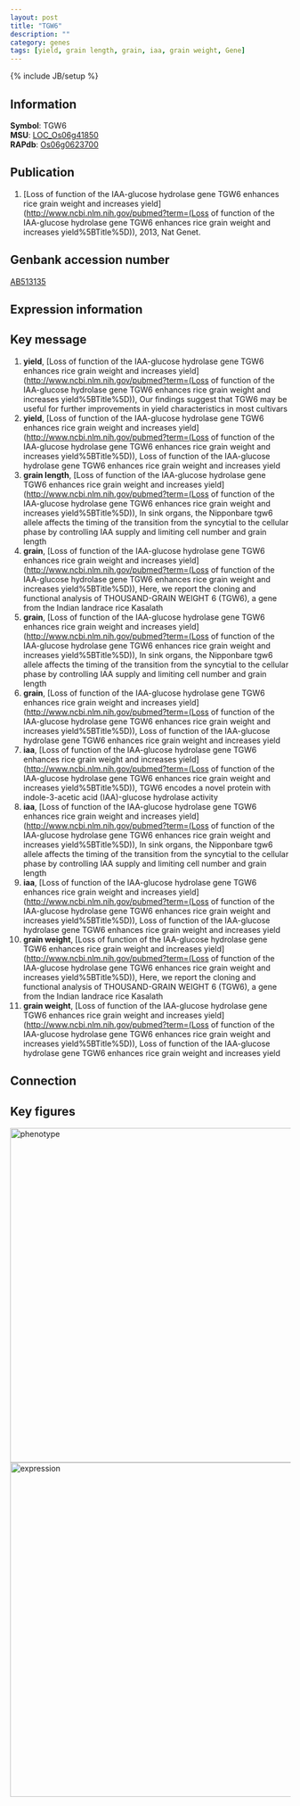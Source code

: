 ```yaml
---
layout: post
title: "TGW6"
description: ""
category: genes
tags: [yield, grain length, grain, iaa, grain weight, Gene]
---
```

{% include JB/setup %}

## Information
__Symbol__: TGW6  
__MSU__: [LOC_Os06g41850](http://rice.plantbiology.msu.edu/cgi-bin/ORF_infopage.cgi?orf=LOC_Os06g41850)  
__RAPdb__: [Os06g0623700](http://rapdb.dna.affrc.go.jp/viewer/gbrowse_details/irgsp1?name=Os06g0623700)  

## Publication
1. [Loss of function of the IAA-glucose hydrolase gene TGW6 enhances rice grain weight and increases yield](http://www.ncbi.nlm.nih.gov/pubmed?term=(Loss of function of the IAA-glucose hydrolase gene TGW6 enhances rice grain weight and increases yield%5BTitle%5D)), 2013, Nat Genet.

## Genbank accession number
[AB513135](http://www.ncbi.nlm.nih.gov/nuccore/AB513135)

## Expression information

## Key message
1. __yield__, [Loss of function of the IAA-glucose hydrolase gene TGW6 enhances rice grain weight and increases yield](http://www.ncbi.nlm.nih.gov/pubmed?term=(Loss of function of the IAA-glucose hydrolase gene TGW6 enhances rice grain weight and increases yield%5BTitle%5D)),  Our findings suggest that TGW6 may be useful for further improvements in yield characteristics in most cultivars
2. __yield__, [Loss of function of the IAA-glucose hydrolase gene TGW6 enhances rice grain weight and increases yield](http://www.ncbi.nlm.nih.gov/pubmed?term=(Loss of function of the IAA-glucose hydrolase gene TGW6 enhances rice grain weight and increases yield%5BTitle%5D)), Loss of function of the IAA-glucose hydrolase gene TGW6 enhances rice grain weight and increases yield
3. __grain length__, [Loss of function of the IAA-glucose hydrolase gene TGW6 enhances rice grain weight and increases yield](http://www.ncbi.nlm.nih.gov/pubmed?term=(Loss of function of the IAA-glucose hydrolase gene TGW6 enhances rice grain weight and increases yield%5BTitle%5D)),  In sink organs, the Nipponbare tgw6 allele affects the timing of the transition from the syncytial to the cellular phase by controlling IAA supply and limiting cell number and grain length
4. __grain__, [Loss of function of the IAA-glucose hydrolase gene TGW6 enhances rice grain weight and increases yield](http://www.ncbi.nlm.nih.gov/pubmed?term=(Loss of function of the IAA-glucose hydrolase gene TGW6 enhances rice grain weight and increases yield%5BTitle%5D)),  Here, we report the cloning and functional analysis of THOUSAND-GRAIN WEIGHT 6 (TGW6), a gene from the Indian landrace rice Kasalath
5. __grain__, [Loss of function of the IAA-glucose hydrolase gene TGW6 enhances rice grain weight and increases yield](http://www.ncbi.nlm.nih.gov/pubmed?term=(Loss of function of the IAA-glucose hydrolase gene TGW6 enhances rice grain weight and increases yield%5BTitle%5D)),  In sink organs, the Nipponbare tgw6 allele affects the timing of the transition from the syncytial to the cellular phase by controlling IAA supply and limiting cell number and grain length
6. __grain__, [Loss of function of the IAA-glucose hydrolase gene TGW6 enhances rice grain weight and increases yield](http://www.ncbi.nlm.nih.gov/pubmed?term=(Loss of function of the IAA-glucose hydrolase gene TGW6 enhances rice grain weight and increases yield%5BTitle%5D)), Loss of function of the IAA-glucose hydrolase gene TGW6 enhances rice grain weight and increases yield
7. __iaa__, [Loss of function of the IAA-glucose hydrolase gene TGW6 enhances rice grain weight and increases yield](http://www.ncbi.nlm.nih.gov/pubmed?term=(Loss of function of the IAA-glucose hydrolase gene TGW6 enhances rice grain weight and increases yield%5BTitle%5D)),  TGW6 encodes a novel protein with indole-3-acetic acid (IAA)-glucose hydrolase activity
8. __iaa__, [Loss of function of the IAA-glucose hydrolase gene TGW6 enhances rice grain weight and increases yield](http://www.ncbi.nlm.nih.gov/pubmed?term=(Loss of function of the IAA-glucose hydrolase gene TGW6 enhances rice grain weight and increases yield%5BTitle%5D)),  In sink organs, the Nipponbare tgw6 allele affects the timing of the transition from the syncytial to the cellular phase by controlling IAA supply and limiting cell number and grain length
9. __iaa__, [Loss of function of the IAA-glucose hydrolase gene TGW6 enhances rice grain weight and increases yield](http://www.ncbi.nlm.nih.gov/pubmed?term=(Loss of function of the IAA-glucose hydrolase gene TGW6 enhances rice grain weight and increases yield%5BTitle%5D)), Loss of function of the IAA-glucose hydrolase gene TGW6 enhances rice grain weight and increases yield
10. __grain weight__, [Loss of function of the IAA-glucose hydrolase gene TGW6 enhances rice grain weight and increases yield](http://www.ncbi.nlm.nih.gov/pubmed?term=(Loss of function of the IAA-glucose hydrolase gene TGW6 enhances rice grain weight and increases yield%5BTitle%5D)),  Here, we report the cloning and functional analysis of THOUSAND-GRAIN WEIGHT 6 (TGW6), a gene from the Indian landrace rice Kasalath
11. __grain weight__, [Loss of function of the IAA-glucose hydrolase gene TGW6 enhances rice grain weight and increases yield](http://www.ncbi.nlm.nih.gov/pubmed?term=(Loss of function of the IAA-glucose hydrolase gene TGW6 enhances rice grain weight and increases yield%5BTitle%5D)), Loss of function of the IAA-glucose hydrolase gene TGW6 enhances rice grain weight and increases yield

## Connection

## Key figures
<img src="http://ricencode.github.io/images/TGW6.pheno.png" alt="phenotype"  style="width: 600px;"/>

<img src="http://ricencode.github.io/images/TGW6.exp.png" alt="expression"  style="width: 600px;"/>



